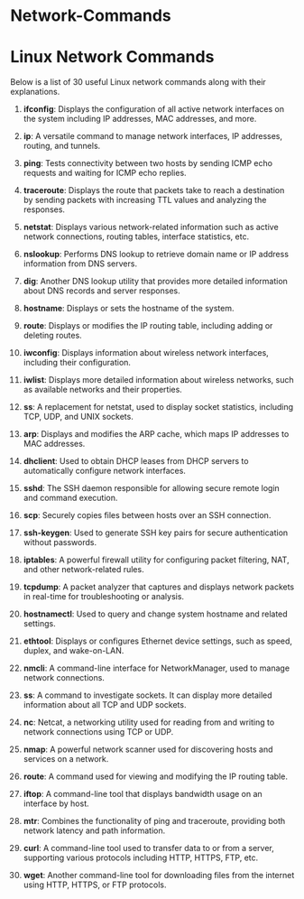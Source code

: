 # Network-Commands

# Linux Network Commands

Below is a list of 30 useful Linux network commands along with their explanations.

1. **ifconfig**: Displays the configuration of all active network interfaces on the system including IP addresses, MAC addresses, and more.

2. **ip**: A versatile command to manage network interfaces, IP addresses, routing, and tunnels.

3. **ping**: Tests connectivity between two hosts by sending ICMP echo requests and waiting for ICMP echo replies.

4. **traceroute**: Displays the route that packets take to reach a destination by sending packets with increasing TTL values and analyzing the responses.

5. **netstat**: Displays various network-related information such as active network connections, routing tables, interface statistics, etc.

6. **nslookup**: Performs DNS lookup to retrieve domain name or IP address information from DNS servers.

7. **dig**: Another DNS lookup utility that provides more detailed information about DNS records and server responses.

8. **hostname**: Displays or sets the hostname of the system.

9. **route**: Displays or modifies the IP routing table, including adding or deleting routes.

10. **iwconfig**: Displays information about wireless network interfaces, including their configuration.

11. **iwlist**: Displays more detailed information about wireless networks, such as available networks and their properties.

12. **ss**: A replacement for netstat, used to display socket statistics, including TCP, UDP, and UNIX sockets.

13. **arp**: Displays and modifies the ARP cache, which maps IP addresses to MAC addresses.

14. **dhclient**: Used to obtain DHCP leases from DHCP servers to automatically configure network interfaces.

15. **sshd**: The SSH daemon responsible for allowing secure remote login and command execution.

16. **scp**: Securely copies files between hosts over an SSH connection.

17. **ssh-keygen**: Used to generate SSH key pairs for secure authentication without passwords.

18. **iptables**: A powerful firewall utility for configuring packet filtering, NAT, and other network-related rules.

19. **tcpdump**: A packet analyzer that captures and displays network packets in real-time for troubleshooting or analysis.

20. **hostnamectl**: Used to query and change system hostname and related settings.

21. **ethtool**: Displays or configures Ethernet device settings, such as speed, duplex, and wake-on-LAN.

22. **nmcli**: A command-line interface for NetworkManager, used to manage network connections.

23. **ss**: A command to investigate sockets. It can display more detailed information about all TCP and UDP sockets.

24. **nc**: Netcat, a networking utility used for reading from and writing to network connections using TCP or UDP.

25. **nmap**: A powerful network scanner used for discovering hosts and services on a network.

26. **route**: A command used for viewing and modifying the IP routing table.

27. **iftop**: A command-line tool that displays bandwidth usage on an interface by host.

28. **mtr**: Combines the functionality of ping and traceroute, providing both network latency and path information.

29. **curl**: A command-line tool used to transfer data to or from a server, supporting various protocols including HTTP, HTTPS, FTP, etc.

30. **wget**: Another command-line tool for downloading files from the internet using HTTP, HTTPS, or FTP protocols.
